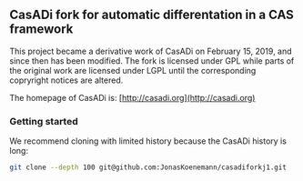 ## CasADi fork for automatic differentation in a CAS framework

This project became a derivative work of CasADi on February 15, 2019, and since then has been modified. The fork is licensed under GPL while parts of the original work are licensed under LGPL until the corresponding copryright notices are altered.

The homepage of CasADi is: [http://casadi.org](http://casadi.org)

### Getting started

We recommend cloning with limited history because the CasADi history is long:
```bash
git clone --depth 100 git@github.com:JonasKoenemann/casadiforkj1.git
```
